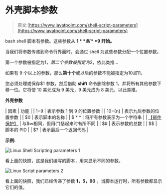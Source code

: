 # 外壳脚本参数

> 原文:[https://www.javatpoint.com/shell-script-parameters](https://www.javatpoint.com/shell-script-parameters)

bash shell 脚本有参数。这些参数从 **$1** 到 **$9 开始。**

当我们将参数传递到命令行界面时，会通过 shell 为这些参数分配一个位置参数。

第一个参数被指定为$1，第二个参数被指定为$2，依此类推...

如果有 9 个以上的参数，那么**第十个**或以后的参数不能被指定为$10 或$11。

您必须处理或保存$1 参数，然后借助 **shift** 命令删除参数 1，并将所有其他参数下移一位。它将使 10 美元成为 9 美元，9 美元成为 8 美元，以此类推。

**外壳参数**

| 因素 | 功能 |
| $1-$9 | 表示参数 1 到 9 的位置参数 |
| ${10}-${n} | 表示九后参数的位置参数 |
| $0 | 表示脚本的名称 |
| $ * * | 将所有参数表示为一个字符串 |
| [【邮件保护】](/cdn-cgi/l/email-protection) | 与$∞相同，但用(")括起来时有所不同 |
| $# | 表示参数的总数 |
| $$ | 脚本的 PID |
| $? | 表示最后一个返回代码 |

**示例:**

![Linux Shell Scripting parameters 1](../Images/6859ed70ced5a5deae89862b577bb41b.png)

看上面的快照，这是我们编写的脚本，用来显示不同的参数。

![Linux  Script parameters 2](../Images/f60238991698b77fe48f7b59e547d628.png)

看上面的快照，我们已经传递了参数 **1，5，90** 。当脚本运行时，所有参数都显示它们的值。